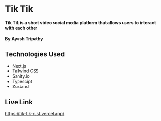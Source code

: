 # Tik Tik

#### Tik Tik is a short video social media platform that allows users to interact with each other

#### By Ayush Tripathy

## Technologies Used

* Next.js
* Tailwind CSS
* Sanity.io
* Typescipt
* Zustand


## Live Link
https://tik-tik-rust.vercel.app/
